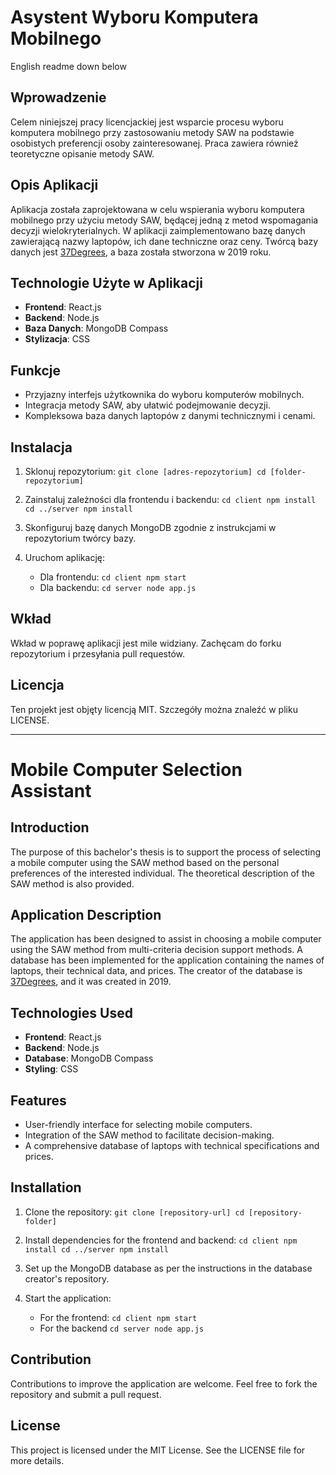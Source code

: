 
# Asystent Wyboru Komputera Mobilnego
English readme down below
## Wprowadzenie

Celem niniejszej pracy licencjackiej jest wsparcie procesu wyboru komputera mobilnego przy zastosowaniu metody SAW na podstawie osobistych preferencji osoby zainteresowanej. Praca zawiera również teoretyczne opisanie metody SAW.

## Opis Aplikacji

Aplikacja została zaprojektowana w celu wspierania wyboru komputera mobilnego przy użyciu metody SAW, będącej jedną z metod wspomagania decyzji wielokryterialnych. W aplikacji zaimplementowano bazę danych zawierającą nazwy laptopów, ich dane techniczne oraz ceny. Twórcą bazy danych jest [37Degrees](https://github.com/37Degrees), a baza została stworzona w 2019 roku.

## Technologie Użyte w Aplikacji

-   **Frontend**: React.js
-   **Backend**: Node.js
-   **Baza Danych**: MongoDB Compass
-   **Stylizacja**: CSS

## Funkcje

-   Przyjazny interfejs użytkownika do wyboru komputerów mobilnych.
-   Integracja metody SAW, aby ułatwić podejmowanie decyzji.
-   Kompleksowa baza danych laptopów z danymi technicznymi i cenami.

## Instalacja

1.  Sklonuj repozytorium:
    `git clone [adres-repozytorium]
    cd [folder-repozytorium]` 
    
2.  Zainstaluj zależności dla frontendu i backendu:
    `cd client
    npm install
    cd ../server
    npm install` 
    
3.  Skonfiguruj bazę danych MongoDB zgodnie z instrukcjami w repozytorium twórcy bazy.
4.  Uruchom aplikację:
    -   Dla frontendu:
        `cd client
        npm start` 
    -   Dla backendu:
        `cd server
        node app.js` 
        

## Wkład

Wkład w poprawę aplikacji jest mile widziany. Zachęcam do forku repozytorium i przesyłania pull requestów.

## Licencja

Ten projekt jest objęty licencją MIT. Szczegóły można znaleźć w pliku LICENSE.
***
# Mobile Computer Selection Assistant

## Introduction

The purpose of this bachelor's thesis is to support the process of selecting a mobile computer using the SAW method based on the personal preferences of the interested individual. The theoretical description of the SAW method is also provided.

## Application Description

The application has been designed to assist in choosing a mobile computer using the SAW method from multi-criteria decision support methods. A database has been implemented for the application containing the names of laptops, their technical data, and prices. The creator of the database is [37Degrees](https://github.com/37Degrees), and it was created in 2019.

## Technologies Used

-   **Frontend**: React.js
-   **Backend**: Node.js
-   **Database**: MongoDB Compass
-   **Styling**: CSS

## Features

-   User-friendly interface for selecting mobile computers.
-   Integration of the SAW method to facilitate decision-making.
-   A comprehensive database of laptops with technical specifications and prices.

## Installation

1.  Clone the repository:
    `git clone [repository-url]
    cd [repository-folder]` 
    
2.  Install dependencies for the frontend and backend:
    `cd client
    npm install
    cd ../server
    npm install` 
    
3.  Set up the MongoDB database as per the instructions in the database creator's repository.
    
4.  Start the application:
    
    -   For the frontend:
        `cd client
        npm start` 
    -   For the backend
        `cd server
        node app.js` 
        

## Contribution

Contributions to improve the application are welcome. Feel free to fork the repository and submit a pull request.

## License

This project is licensed under the MIT License. See the LICENSE file for more details.
